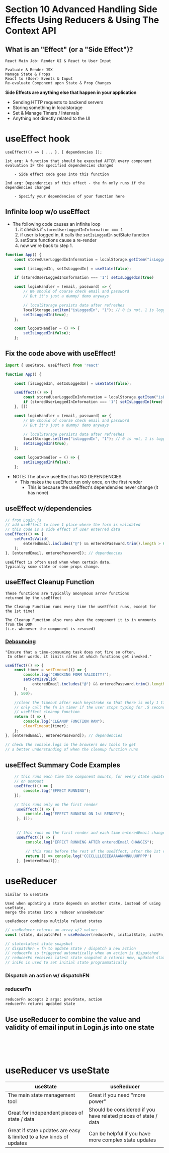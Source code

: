 # Section 10 Advanced Handling Side Effects Using Reducers & Using The Context API

## What is an "Effect" (or a "Side Effect")?

    React Main Job: Render UI & React to User Input

    Evaluate & Render JSX
    Manage State & Props
    React to (User) Events & Input
    Re-evaluate Component upon State & Prop Changes

**Side Effects are anything else that happen in your application**

-   Sending HTTP requests to backend servers
-   Storing something in localstorage
-   Set & Manage Timers / Intervals
-   Anything not directly related to the UI

# useEffect hook

    useEffect(() => { ... }, [ dependencies ]);

    1st arg: A function that should be executed AFTER every component evaluation IF the specified dependencies changed

        - Side effect code goes into this function

    2nd arg: Dependencies of this effect - the fn only runs if the dependencies changed

        - Specify your dependencies of your function here

## Infinite loop w/o useEffect

-   The following code causes an infinite loop
    1. it checks if `storedUserLoggedInInformation === 1`
    2. if user is logged in, it calls the `setIsLoggedIn` setState function
    3. setState functions cause a re-render
    4. now we're back to step 1.

```javascript
function App() {
    const storedUserLoggedInInformation = localStorage.getItem("isLoggedIn");

    const [isLoggedIn, setIsLoggedIn] = useState(false);

    if (storedUserLoggedInInformation === '1') setIsLoggedIn(true)

    const loginHandler = (email, password) => {
        // We should of course check email and password
        // But it's just a dummy/ demo anyways

        // localStorage persists data after refreshes
        localStorage.setItem("isLoggedIn", "1"); // 0 is not, 1 is logged in
        setIsLoggedIn(true);
    };

    const logoutHandler = () => {
        setIsLoggedIn(false);
    };
```

## Fix the code above with useEffect!

```javascript
import { useState, useEffect} from 'react'

function App() {

    const [isLoggedIn, setIsLoggedIn] = useState(false);

    useEffect(() => {
        const storedUserLoggedInInformation = localStorage.getItem("isLoggedIn");
        if (storedUserLoggedInInformation === '1') setIsLoggedIn(true)
    }, [])

    const loginHandler = (email, password) => {
        // We should of course check email and password
        // But it's just a dummy/ demo anyways

        // localStorage persists data after refreshes
        localStorage.setItem("isLoggedIn", "1"); // 0 is not, 1 is logged in
        setIsLoggedIn(true);
    };

    const logoutHandler = () => {
        setIsLoggedIn(false);
    };
```

-   NOTE: The above useEffect has NO DEPENDENCIES
    -   This makes the useEffect run only once, on the first render
        -   This is because the useEffect's dependencies never change (it has none)

## useEffect w/dependencies

```javascript
// from Login.js
// add useEffect to have 1 place where the form is validated
// this code is a side effect of user enterred data
useEffect(() => {
    setFormIsValid(
        enteredEmail.includes("@") && enteredPassword.trim().length > 6
    );
}, [enteredEmail, enteredPassword]); // dependencies
```

    useEffect is often used when when certain data,
    typically some state or some props change.

## useEffect Cleanup Function

    These functions are typically anonymous arrow functions
    returned by the useEffect

    The Cleanup Function runs every time the useEffect runs, except for the 1st time!

    The Cleanup Function also runs when the component it is in unmounts from the DOM
    (i.e. whenever the component is resused)

### **[Debouncing](https://medium.com/swlh/debouncing-in-react-js-83befe93a5ee)**

    "Ensure that a time-consuming task does not fire so often.
     In other words, it limits rates at which functions get invoked."

```javascript
useEffect(() => {
    const timer = setTimeout(() => {
        console.log("CHECKING FORM VALIDITY!");
        setFormIsValid(
            enteredEmail.includes("@") && enteredPassword.trim().length > 6
        );
    }, 500);

    //clear the timeout after each keystroke so that there is only 1 timer
    // only call the fn in timer if the user stops typing for .5 seconds
    // useEffect cleanup function
    return () => {
        console.log("CLEANUP FUNCTION RAN");
        clearTimeout(timer);
    };
}, [enteredEmail, enteredPassword]); // dependencies

// check the console.logs in the browsers dev tools to get 
// a better understanding of when the cleanup function runs
```

## useEffect Summary Code Examples

```javascript
    // this runs each time the component mounts, for every state update, and
    // on unmount
    useEffect(() => {
        console.log("EFFECT RUNNING");
    });

    // this runs only on the first render
     useEffect(() => {
         console.log("EFFECT RUNNING ON 1st RENDER");
     }, []);
    
    
     // this runs on the first render and each time enteredEmail changes
     useEffect(() => {
         console.log("EFFECT RUNNING AFTER enteredEmail CHANGES");
         
         // this runs before the rest of the useEffect, after the 1st render
         return () => console.log('CCCCLLLLEEEEAAAANNNNUUUUPPPP')
     }, [enteredEmail]);

```


# useReducer
    Similar to useState

    Used when updating a state depends on another state, instead of using useState,
    merge the states into a reducer w/useReducer

    useReducer combines multiple related states

```javascript
// useReducer returns an array w/2 values
const [state, dispatchFn] = useReducer(reducerFn, initialState, initFn);

// state=latest state snapshot
// dispatchFn = fn to update state / dispatch a new action
// reducerFn is triggered automatically when an action is dispatched
// reducerFn receives latest state snapshot & returns new, updated state
// iniFn is used to set initial state programmatically
```

### Dispatch an action w/ dispatchFN    

### reducerFn
    reducerFn accepts 2 args: prevState, action
    reducerFn returns updated state


## Use useReducer to combine the value and validity of email input in Login.js into one state

</br>
</br>
</br>

# useReducer vs useState

| useState | useReducer |
| ---- | ---- |
| The main state management tool | Great if you need "more power" |
| Great for independent pieces of state / data | Should be considered if you have related pieces of state / data |
| Great if state updates are easy & limited to a few kinds of updates | Can be helpful if you have more complex state updates |